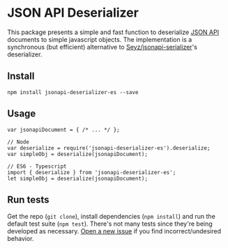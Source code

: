 # JSON API Deserializer

This package presents a simple and fast function to deserialize [JSON API](http://jsonapi.org/) documents to simple javascript objects. The implementation is a synchronous (but efficient) alternative to [Seyz/jsonapi-serializer](https://github.com/SeyZ/jsonapi-serializer)'s deserializer.

## Install

`npm install jsonapi-deserializer-es --save`

## Usage

```
var jsonapiDocument = { /* ... */ };

// Node
var deserialize = require('jsonapi-deserializer-es').deserialize;
var simpleObj = deserialize(jsonapiDocument);

// ES6 - Typescript
import { deserialize } from 'jsonapi-deserializer-es';
let simpleObj = deserialize(jsonapiDocument);
```

## Run tests

Get the repo (`git clone`), install dependencies (`npm install`) and run the default test suite (`npm test`). There's not many tests since they're being developed as necessary. [Open a new issue](https://github.com/Styria-Digital/jsonapi-deserializer-es/issues/new) if you find incorrect/undesired behavior.
